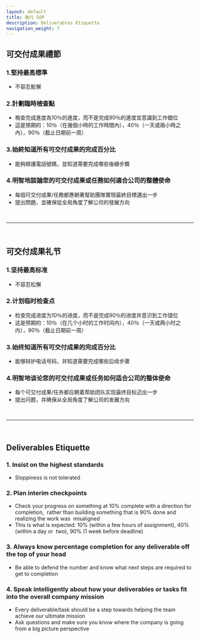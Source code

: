 ```yaml
---
layout: default
title: 執行 SOP
description: Deliverables Etiquette
navigation_weight: 7
---
```


## 可交付成果禮節

### 1.堅持最高標準
* 不容忍鬆懈

### 2.計劃臨時檢查點
* 檢查完成進度為10％的進度，而不是完成90％的進度並意識到工作錯位
* 這是預期的：10％（在幾個小時的工作時間內），40％（一天或兩小時之內），90％（截止日期前一周）

### 3.始終知道所有可交付成果的完成百分比
* 能夠辯護電話號碼，並知道需要完成哪些後續步驟

### 4.明智地談論您的可交付成果或任務如何適合公司的整體使命
* 每個可交付成果/任務都應朝著幫助團隊實現最終目標邁出一步
* 提出問題，並確保從全局角度了解公司的發展方向

<br>

---

<br>

## 可交付成果礼节

### 1.坚持最高标准
* 不容忍松懈

### 2.计划临时检查点
* 检查完成进度为10％的进度，而不是完成90％的进度并意识到工作错位
* 这是预期的：10％（在几个小时的工作时间内），40％（一天或两小时之内），90％（截止日期前一周）

### 3.始终知道所有可交付成果的完成百分比
* 能够辩护电话号码，并知道需要完成哪些后续步骤

### 4.明智地谈论您的可交付成果或任务如何适合公司的整体使命
* 每个可交付成果/任务都应朝着帮助团队实现最终目标迈出一步
* 提出问题，并确保从全局角度了解公司的发展方向

<br>

---

<br>

## Deliverables Etiquette

### 1. Insist on the highest standards 
* Sloppiness is not tolerated

### 2. Plan interim checkpoints
* Check your progress on something at 10% complete with a direction for completion,  rather than building something that is 90% done and realizing the work was  misaligned  
* This is what is expected: 10% (within a few hours of assignment), 40% (within a day or  two), 90% (1 week before deadline)  

### 3. Always know percentage completion for any deliverable off the top of your head  
* Be able to defend the number and know what next steps are required to get to completion

### 4. Speak intelligently about how your deliverables or tasks fit into the overall company mission
* Every deliverable/task should be a step towards helping the team achieve our ultimate mission
* Ask questions and make sure you know where the company is going from a big picture perspective  